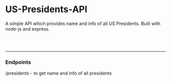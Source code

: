 # US-Presidents-API

A simple API which provides name and info of all US Presidents. Built with node-js and express.

<br><br><hr>
<h3>Endpoints</h3>

/presidents - to get name and info of all presidents
